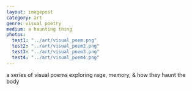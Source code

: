 ```yaml
---
layout: imagepost
category: art
genre: visual poetry
medium: a haunting thing
photos:
  test1: "../art/visual_poem.png"
  test2: "../art/visual_poem2.png"
  test3: "../art/visual_poem3.png"
  test4: "../art/visual_poem4.png"
---
```


a series of visual poems exploring rage, memory, & how they haunt the body

